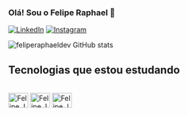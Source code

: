 ### Olá! Sou o Felipe Raphael 👋

[![LinkedIn](https://img.shields.io/badge/LinkedIn-0077B5?style=for-the-badge&logo=linkedin&logoColor=white)](https://www.linkedin.com/in/felipe-raphael-3b5349193/)
[![Instagram](https://img.shields.io/badge/Instagram-E4405F?style=for-the-badge&logo=instagram&logoColor=white)](https://www.instagram.com/feliperaphael_16/)

![feliperaphaeldev GitHub stats](https://github-readme-stats.vercel.app/api?username=feliperaphaeldev&show_icons=true&theme=github_dark) 


## Tecnologias que estou estudando

<div style='display: inline_block'><br>
  <img align='center' alt='Felipe.JS' height='30' width='40' src='https://cdn.jsdelivr.net/gh/devicons/devicon/icons/javascript/javascript-original.svg'> 
  <img align='center' alt='Felipe.JS' height='30' width='40' src='https://cdn.jsdelivr.net/gh/devicons/devicon/icons/html5/html5-original.svg'> 
  <img align='center' alt='Felipe.JS' height='30' width='40' src='https://cdn.jsdelivr.net/gh/devicons/devicon/icons/css3/css3-original.svg'> 
  
  

</div>




















 
